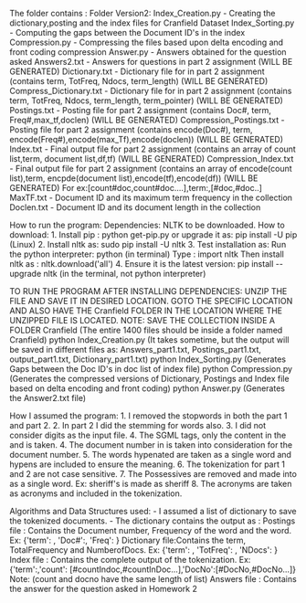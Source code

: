 The folder contains :
	Folder Version2:
	Index_Creation.py 		- Creating the dictionary,posting and the index files for Cranfield Dataset
	Index_Sorting.py 		- Computing the gaps between the Document ID's in the index
	Compression.py			- Compressing the files based upon delta encoding and front coding compression
	Answer.py			- Answers obtained for the question asked
	Answers2.txt			- Answers for questions in part 2 assignment (WILL BE GENERATED)
	Dictionary.txt			- Dictionary file for in part 2 assignment (contains term, TotFreq, Ndocs, term_length)						      (WILL BE GENERATED)
	Compress_Dictionary.txt		- Dictionary file for in part 2 assignment (contains term, TotFreq, Ndocs, term_length, term_pointer)				      (WILL BE GENERATED)
	Postings.txt			- Posting file for part 2 assignment (contains Doc#, term, Freq#,max_tf,doclen)							      (WILL BE GENERATED)
	Compression_Postings.txt	- Posting file for part 2 assignment (contains encode(Doc#), term, encode(Freq#),encode(max_Tf),encode(doclen))			      (WILL BE GENERATED)
	Index.txt			- Final output file for part 2 assignment (contains an array of count list,term, document list,df,tf)				      (WILL BE GENERATED)
	Compression_Index.txt		- Final output file for part 2 assignment (contains an array of encode(count list),term, encpde(document list),encode(tf),encode(df)) (WILL BE GENERATED)
					For ex:[count#doc<l>,count#doc<k>....],term:<Term>,[#doc<l>,#doc<k>..]
	MaxTF.txt			- Document ID and its maximum term frequency in the collection
	Doclen.txt			- Document ID and its document length in the collection

How to run the program:
	Dependencies:	NLTK to be downloaded.
		How to download:
			1. Install pip : python get-pip.py
				or upgrade it as: pip install -U pip (Linux)
			2. Install nltk as: sudo pip install -U nltk
			3. Test installation as: 
				Run the python interpreter: python (in terminal)
				Type :	import nltk
				Then install nltk as : nltk.download('all')
			4. Ensure it is the latest version: pip install --upgrade nltk (in the terminal, not python interpreter)

TO RUN THE PROGRAM AFTER INSTALLING DEPENDENCIES:
	UNZIP THE FILE AND SAVE IT IN DESIRED LOCATION.
	GOTO THE SPECIFIC LOCATION AND ALSO HAVE THE Cranfield FOLDER IN THE LOCATION WHERE THE UNZIPPED FILE IS LOCATED.
	NOTE: SAVE THE COLLECTION INSIDE A FOLDER Cranfield (The entire 1400 files should be inside a folder named Cranfield)
	python Index_Creation.py (It takes sometime, but the output will be saved in different files as: Answers_part1.txt, Postings_part1.txt, output_part1.txt, Dictionary_part1.txt)
	python Index_Sorting.py	  (Generates Gaps between the Doc ID's in doc list of index file)
	python Compression.py	  (Generates the compressed versions of Dictionary, Postings and Index file based on delta encoding and front coding)
	python Answer.py	  (Generates the Answer2.txt file)

How I assumed the program:
	1. I removed the stopwords in both the part 1 and part 2.
	2. In part 2 I did the stemming for words also.
	3. I did not consider digits as the input file.
	4. The SGML tags, only the content in the <TEXT> and </TEXT> is taken.
	4. The document number in <DOCNO> is taken into consideration for the document number.
	5. The words hypenated are taken as a single word and hypens are included to ensure the meaning.
	6. The tokenization for part 1 and 2 are not case sensitive.
	7. The Possessives are removed and made into as a single word. Ex: sheriff's is made as sheriff
	8. The acronyms are taken as acronyms and included in the tokenization.

Algorithms and Data Structures used:
	- I assumed a list of dictionary to save the tokenized documents.
	- The dictionary contains the output as :
		Postings file : Contains the Document number, Frequency of the word and the word.
			Ex: {'term': <Term>, 'Doc#':<DocNO>, 'Freq': <count of word in document>}
		Dictionary file:Contains the term, TotalFrequency and NumberofDocs.
			Ex: {'term': <Term>, 'TotFreq': <Total frequency of word in the entire collection>, 'NDocs': <Number of documents in which the term is present in the complete collection>}
		Index file    : Contains the complete output of the tokenization.
			Ex: {'term':<Tokenized term>,'count': [#countIndoc<l>,#countInDoc<k>...],'DocNo':[#DocNo<l>,#DocNo<k>...]}
				Note: (count and docno have the same length of list)
		Answers file   : Contains the answer for the question asked in Homework 2   
